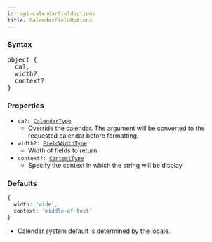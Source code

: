 ```yaml
---
id: api-calendarfieldoptions
title: CalendarFieldOptions
---
```


### Syntax

<pre class="syntax">
object {
  ca?,
  width?,
  context?
}
</pre>

### Properties

  - <code>ca?: <span>[CalendarType](api-calendartype.html)</span></code>
    - Override the calendar. The argument will be converted to the requested calendar before formatting.
  - <code>width?: <span>[FieldWidthType](api-fieldwidthtype.html)</span></code>
    - Width of fields to return
  - <code>context?: <span>[ContextType](api-contexttype.html)</span></code>
    - Specify the context in which the string will be display

### Defaults

```typescript
{
  width: 'wide',
  context: 'middle-of-text'
}
```

* Calendar system default is determined by the locale.
